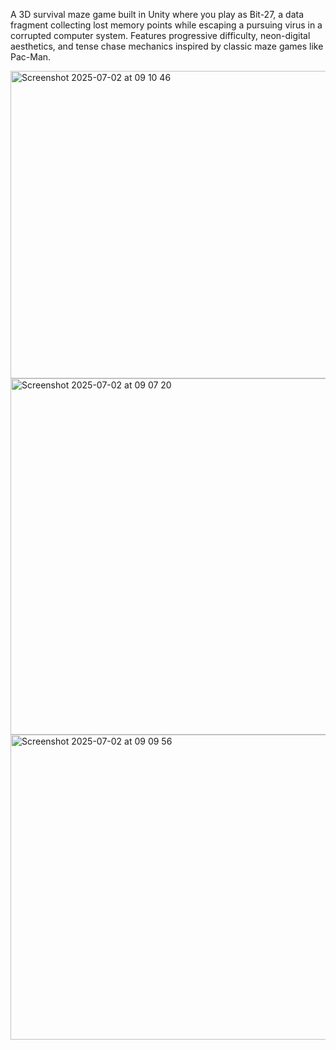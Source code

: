 A 3D survival maze game built in Unity where you play as Bit-27, a data fragment collecting lost memory points while escaping a pursuing virus in a corrupted computer system. Features progressive difficulty, neon-digital aesthetics, and tense chase mechanics inspired by classic maze games like Pac-Man.

<img width="1174" height="492" alt="Screenshot 2025-07-02 at 09 10 46" src="https://github.com/user-attachments/assets/f33d9292-a309-4224-8ad4-5ef4f4e54954" />
<img width="1173" height="570" alt="Screenshot 2025-07-02 at 09 07 20" src="https://github.com/user-attachments/assets/9038d1cb-2e83-4839-ab1e-ece576f2f6d8" />
<img width="1166" height="488" alt="Screenshot 2025-07-02 at 09 09 56" src="https://github.com/user-attachments/assets/9bc3126b-1fef-4d7c-9439-1a42c781aee0" />
